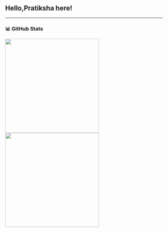 ## Hello,Pratiksha here!
---

### 📊 GitHub Stats

<div>
    <tr>
      <td>
        <img src="https://github-readme-stats.vercel.app/api?username=Pratiksha3415&show_icons=true&theme=tokyonight&border_radius=2" width="300px" />
      </td>
        <td width="20px"></td>
      <td>
        <img src="https://media.giphy.com/media/v1.Y2lkPTc5MGI3NjExZ3BrYjhrajYzc2V3ZGVwczN3bW9henBibjh0cnVwYXZvZ2g5OXA2cyZlcD12MV9naWZzX3NlYXJjaCZjdD1n/u2Hq7bqjWWL8oWFz1T/giphy.gif" width="300px" />
      </td>
    </tr>
</div>
